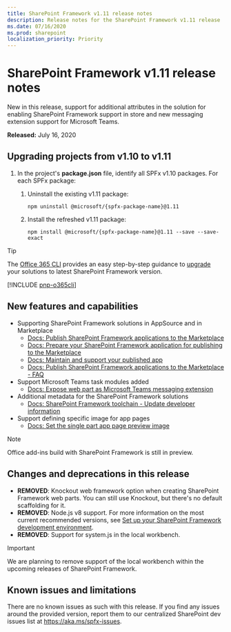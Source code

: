 ```yaml
---
title: SharePoint Framework v1.11 release notes
description: Release notes for the SharePoint Framework v1.11 release
ms.date: 07/16/2020
ms.prod: sharepoint
localization_priority: Priority
---
```

# SharePoint Framework v1.11 release notes

New in this release, support for additional attributes in the solution for enabling SharePoint Framework support in store and new messaging extension support for Microsoft Teams.

**Released:** July 16, 2020

## Upgrading projects from v1.10 to v1.11

1. In the project's **package.json** file, identify all SPFx v1.10 packages. For each SPFx package:
    1. Uninstall the existing v1.11 package:

        ```console
        npm uninstall @microsoft/{spfx-package-name}@1.11
        ```

    1. Install the refreshed v1.11 package:

        ```console
        npm install @microsoft/{spfx-package-name}@1.11 --save --save-exact
        ```

> [!TIP]
> The [Office 365 CLI](https://aka.ms/o365cli) provides an easy step-by-step guidance to [upgrade](https://pnp.github.io/office365-cli/cmd/spfx/project/project-upgrade/) your solutions to latest SharePoint Framework version.

[!INCLUDE [pnp-o365cli](../../includes/snippets/open-source/pnp-o365cli.md)]

## New features and capabilities

- Supporting SharePoint Framework solutions in AppSource and in Marketplace
  - [Docs: Publish SharePoint Framework applications to the Marketplace](publish-to-marketplace-overview.md)
  - [Docs: Prepare your SharePoint Framework application for publishing to the Marketplace](publish-to-marketplace-checklist.md)
  - [Docs: Maintain and support your published app](publish-to-marketplace-after-publishing.md)
  - [Docs: Publish SharePoint Framework applications to the Marketplace - FAQ](publish-to-marketplace-faq.md)
- Support Microsoft Teams task modules added
  - [Docs: Expose web part as Microsoft Teams messaging extension](build-for-teams-expose-webparts-teams.md#expose-web-part-as-microsoft-teams-messaging-extension)
- Additional metadata for the SharePoint Framework solutions
  - [Docs: SharePoint Framework toolchain - Update developer information](toolchain/sharepoint-framework-toolchain.md)
- Support defining specific image for app pages
  - [Docs: Set the single part app page preview image](web-parts/basics/configure-web-part-icon.md#set-the-single-part-app-page-preview-image)

> [!NOTE]
> Office add-ins build with SharePoint Framework is still in preview.

## Changes and deprecations in this release

- **REMOVED**: Knockout web framework option when creating SharePoint Framework web parts. You can still use Knockout, but there's no default scaffolding for it.
- **REMOVED**: Node.js v8 support. For more information on the most current recommended versions, see [Set up your SharePoint Framework development environment](set-up-your-development-environment.md).
- **REMOVED**: Support for system.js in the local workbench.

> [!IMPORTANT]
> We are planning to remove support of the local workbench within the upcoming releases of SharePoint Framework.

## Known issues and limitations

There are no known issues as such with this release. If you find any issues around the provided version, report them to our centralized SharePoint dev issues list at https://aka.ms/spfx-issues.
